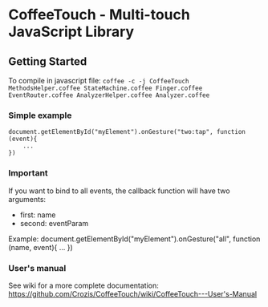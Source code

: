 # CoffeeTouch - Multi-touch JavaScript Library

## Getting Started

To compile in javascript file:
`coffee -c -j CoffeeTouch MethodsHelper.coffee StateMachine.coffee Finger.coffee EventRouter.coffee AnalyzerHelper.coffee Analyzer.coffee`

### Simple example
	document.getElementById("myElement").onGesture("two:tap", function (event){
		...
	})

### Important
If you want to bind to all events, the callback function will have two arguments:

- first: name
- second: eventParam

Example:
	document.getElementById("myElement").onGesture("all", function (name, event){
		...
	})

### User's manual

See wiki for a more complete documentation:
https://github.com/Crozis/CoffeeTouch/wiki/CoffeeTouch---User's-Manual